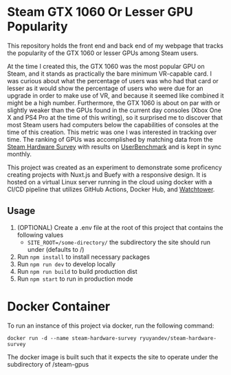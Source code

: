 # Steam GTX 1060 Or Lesser GPU Popularity
This repository holds the front end and back end of my webpage that tracks the popularity of the GTX 1060 or lesser GPUs among Steam users.

At the time I created this, the GTX 1060 was the most popular GPU on Steam, and it stands as practically the bare minimum VR-capable card. I was curious about what the percentage of users was who had that card or lesser as it would show the percentage of users who were due for an upgrade in order to make use of VR, and because it seemed like combined it might be a high number. Furthermore, the GTX 1060 is about on par with or slightly weaker than the GPUs found in the current day consoles (Xbox One X and PS4 Pro at the time of this writing), so it surprised me to discover that most Steam users had computers below the capabilities of consoles at the time of this creation. This metric was one I was interested in tracking over time. The ranking of GPUs was accomplished by matching data from the [Steam Hardware Survey](https://store.steampowered.com/hwsurvey/) with results on [UserBenchmark](https://www.userbenchmark.com/page/developer) and is kept in sync monthly.

This project was created as an experiment to demonstrate some proficency creating projects with Nuxt.js and Buefy with a responsive design.
It is hosted on a virtual Linux server running in the cloud using docker with a CI/CD pipeline that utilizes GitHub Actions, Docker Hub, and [Watchtower](https://github.com/containrrr/watchtower).

## Usage

1. (OPTIONAL) Create a .env file at the root of this project that contains the following values
    - `SITE_ROOT=/some-directory/` the subdirectory the site should run under (defaults to /)
2. Run `npm install` to install necessary packages
3. Run `npm run dev` to develop locally
4. Run `npm run build` to build production dist
5. Run `npm start` to run in production mode

# Docker Container

To run an instance of this project via docker, run the following command:

```
docker run -d --name steam-hardware-survey ryuyandev/steam-hardware-survey
```

The docker image is built such that it expects the site to operate under the subdirectory of /steam-gpus
